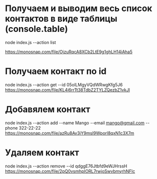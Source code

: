 # Получаем и выводим весь список контактов в виде таблицы (console.table)

node index.js --action list

https://monosnap.com/file/OjzuRqcA8XCb2LtE9g1ghLH14iAha5

# Получаем контакт по id

node index.js --action get --id 05olLMgyVQdWRwgKfg5J6
https://monosnap.com/file/KL4i6rrTt38TdbZ2TYLZQezbZ1vkJl

# Добавялем контакт

node index.js --action add --name Mango --email mango@gmail.com --phone 322-22-22
https://monosnap.com/file/azRu8Av3jY9msI9Wporl8qxN1c3X7m

# Удаляем контакт

node index.js --action remove --id qdggE76Jtbfd9eWJHrssH
https://monosnap.com/file/2pQ0vsmhpIORL7rwjoSwvbmyrhNFlc
